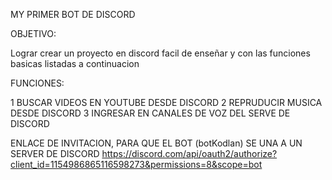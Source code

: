 MY PRIMER BOT DE DISCORD

OBJETIVO:

Lograr crear un proyecto en discord facil de enseñar y con las funciones basicas listadas a continuacion 

FUNCIONES:

1 BUSCAR VIDEOS EN YOUTUBE DESDE DISCORD
2 REPRUDUCIR MUSICA DESDE DISCORD 
3 INGRESAR EN CANALES DE VOZ DEL SERVE DE DISCORD 

ENLACE DE INVITACION, PARA QUE EL BOT (botKodlan) SE UNA A UN SERVER DE DISCORD  https://discord.com/api/oauth2/authorize?client_id=1154986865116598273&permissions=8&scope=bot

